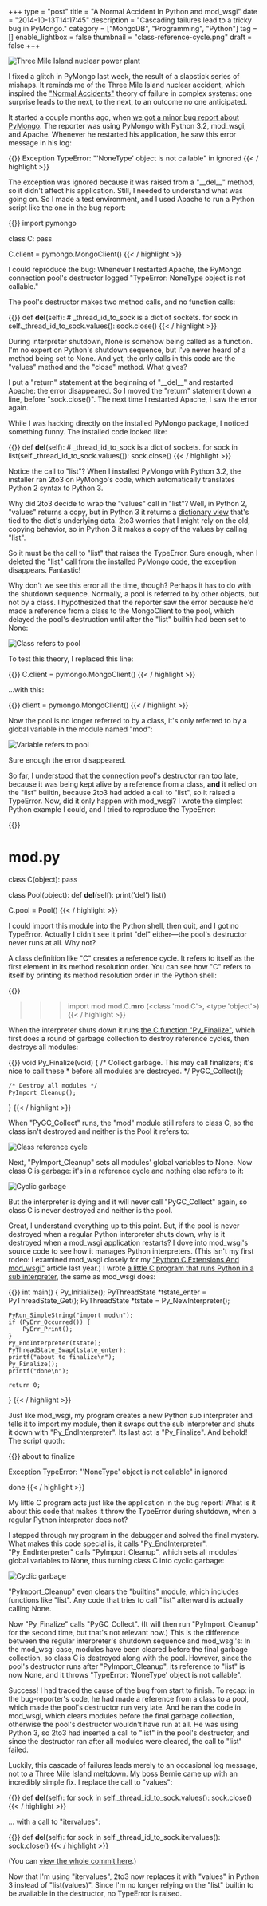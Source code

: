 +++
type = "post"
title = "A Normal Accident In Python and mod_wsgi"
date = "2014-10-13T14:17:45"
description = "Cascading failures lead to a tricky bug in PyMongo."
category = ["MongoDB", "Programming", "Python"]
tag = []
enable_lightbox = false
thumbnail = "class-reference-cycle.png"
draft = false
+++

<p><img alt="Three Mile Island nuclear power plant" src="Three_Mile_Island_nuclear_power_plant.jpg" style="display:block; margin-left:auto; margin-right:auto;" title="Three Mile Island nuclear power plant"/></p>
<p>I fixed a glitch in PyMongo last week, the result of a slapstick series of mishaps. It reminds me of the Three Mile Island nuclear accident, which inspired the <a href="http://en.wikipedia.org/wiki/Normal_Accidents">"Normal Accidents"</a> theory of failure in complex systems: one surprise leads to the next, to the next, to an outcome no one anticipated.</p>
<p>It started a couple months ago, when <a href="https://jira.mongodb.org/browse/PYTHON-747">we got a minor bug report about PyMongo</a>. The reporter was using PyMongo with Python 3.2, mod_wsgi, and Apache. Whenever he restarted his application, he saw this error message in his log:</p>

{{<highlight plain>}}
Exception TypeError:
  "'NoneType' object is not callable"
  in <bound method Pool.__del__> ignored
{{< / highlight >}}

<p>The exception was ignored because it was raised from a "__del__" method, so it didn't affect his application. Still, I needed to understand what was going on. So I made a test environment, and I used Apache to run a Python script like the one in the bug report:</p>

{{<highlight python3>}}
import pymongo

class C:
    pass

C.client = pymongo.MongoClient()
{{< / highlight >}}

<p>I could reproduce the bug: Whenever I restarted Apache, the PyMongo connection pool's destructor logged "TypeError: NoneType object is not callable."</p>
<p>The pool's destructor makes two method calls, and no function calls:</p>

{{<highlight python3>}}
def __del__(self):
    # _thread_id_to_sock is a dict of sockets.
    for sock in self._thread_id_to_sock.values():
        sock.close()
{{< / highlight >}}

<p>During interpreter shutdown, None is somehow being called as a function. I'm no expert on Python's shutdown sequence, but I've never heard of a method being set to None. And yet, the only calls in this code are the "values" method and the "close" method. What gives?</p>
<p>I put a "return" statement at the beginning of "__del__" and restarted Apache: the error disappeared. So I moved the "return" statement down a line, before "sock.close()". The next time I restarted Apache, I saw the error again.</p>
<p>While I was hacking directly on the installed PyMongo package, I noticed something funny. The installed code looked like:</p>

{{<highlight python3>}}
def __del__(self):
    # _thread_id_to_sock is a dict of sockets.
    for sock in list(self._thread_id_to_sock.values()):
        sock.close()
{{< / highlight >}}

<p>Notice the call to "list"? When I installed PyMongo with Python 3.2, the installer ran 2to3 on PyMongo's code, which automatically translates Python 2 syntax to Python 3.</p>
<p>Why did 2to3 decide to wrap the "values" call in "list"? Well, in Python 2, "values" returns a copy, but in Python 3 it returns a <a href="http://python3porting.com/preparing.html#optional-use-the-iterator-methods-on-dictionaries">dictionary view</a> that's tied to the dict's underlying data. 2to3 worries that I might rely on the old, copying behavior, so in Python 3 it makes a copy of the values by calling "list".</p>
<p>So it must be the call to "list" that raises the TypeError. Sure enough, when I deleted the "list" call from the installed PyMongo code, the exception disappears. Fantastic!</p>
<p>Why don't we see this error all the time, though? Perhaps it has to do with the shutdown sequence. Normally, a pool is referred to by other objects, but not by a class. I hypothesized that the reporter saw the error because he'd made a reference from a class to the MongoClient to the pool, which delayed the pool's destruction until after the "list" builtin had been set to None:</p>
<p><img alt="Class refers to pool" src="class-refers-to-pool.png" style="display:block; margin-left:auto; margin-right:auto;" title="Class refers to pool"/></p>
<p>To test this theory, I replaced this line:</p>

{{<highlight python3>}}
C.client = pymongo.MongoClient()
{{< / highlight >}}

<p>...with this:</p>

{{<highlight python3>}}
client = pymongo.MongoClient()
{{< / highlight >}}

<p>Now the pool is no longer referred to by a class, it's only referred to by a global variable in the module named "mod":</p>
<p><img alt="Variable refers to pool" src="variable-refers-to-pool.png" style="display:block; margin-left:auto; margin-right:auto;" title="Variable refers to pool"/></p>
<p>Sure enough the error disappeared.</p>
<p>So far, I understood that the connection pool's destructor ran too late, because it was being kept alive by a reference from a class, <strong>and</strong> it relied on the "list" builtin, because 2to3 had added a call to "list", so it raised a TypeError. Now, did it only happen with mod_wsgi? I wrote the simplest Python example I could, and I tried to reproduce the TypeError:</p>

{{<highlight python3>}}
# mod.py
class C(object):
    pass

class Pool(object):
    def __del__(self):
        print('del')
        list()

C.pool = Pool()
{{< / highlight >}}

<p>I could import this module into the Python shell, then quit, and I got no TypeError. Actually I didn't see it print "del" either—the pool's destructor never runs at all. Why not?</p>
<p>A class definition like "C" creates a reference cycle. It refers to itself as the first element in its method resolution order. You can see how "C" refers to itself by printing its method resolution order in the Python shell:</p>

{{<highlight python3>}}
>>> import mod
>>> mod.C.__mro__
(<class 'mod.C'>, <type 'object'>)
{{< / highlight >}}

<p>When the interpreter shuts down it runs <a href="https://hg.python.org/cpython/file/eac54f7a8018/Python/pythonrun.c#l396">the C function "Py_Finalize"</a>, which first does a round of garbage collection to destroy reference cycles, then destroys all modules:</p>

{{<highlight c>}}
void Py_Finalize(void) {
    /* Collect garbage.  This may call finalizers; it's nice to call these
     * before all modules are destroyed.
     */
    PyGC_Collect();

    /* Destroy all modules */
    PyImport_Cleanup();
}
{{< / highlight >}}

<p>When "PyGC_Collect" runs, the "mod" module still refers to class C, so the class isn't destroyed and neither is the Pool it refers to:</p>
<p><img alt="Class reference cycle" src="class-reference-cycle.png" style="display:block; margin-left:auto; margin-right:auto;" title="Class reference cycle"/></p>
<p>Next, "PyImport_Cleanup" sets all modules' global variables to None. Now class C is garbage: it's in a reference cycle and nothing else refers to it:</p>
<p><img alt="Cyclic garbage" src="cyclic-garbage.png" style="display:block; margin-left:auto; margin-right:auto;" title="Cyclic garbage"/></p>
<p>But the interpreter is dying and it will never call "PyGC_Collect" again, so class C is never destroyed and neither is the pool.</p>
<p>Great, I understand everything up to this point. But, if the pool is never destroyed when a regular Python interpreter shuts down, why is it destroyed when a mod_wsgi application restarts? I dove into mod_wsgi's source code to see how it manages Python interpreters. (This isn't my first rodeo: I examined mod_wsgi closely for my <a href="/python-c-extensions-and-mod-wsgi/">"Python C Extensions And mod_wsgi"</a> article last year.) I wrote <a href="https://github.com/ajdavis/python-sub-interpreter-demo">a little C program that runs Python in a sub interpreter</a>, the same as mod_wsgi does:</p>

{{<highlight c>}}
int main()
{
    Py_Initialize();
    PyThreadState *tstate_enter = PyThreadState_Get();
    PyThreadState *tstate = Py_NewInterpreter();

    PyRun_SimpleString("import mod\n");
    if (PyErr_Occurred()) {
        PyErr_Print();
    }
    Py_EndInterpreter(tstate);
    PyThreadState_Swap(tstate_enter);
    printf("about to finalize\n");
    Py_Finalize();
    printf("done\n");

    return 0;
}
{{< / highlight >}}

<p>Just like mod_wsgi, my program creates a new Python sub interpreter and tells it to import my module, then it swaps out the sub interpreter and shuts it down with "Py_EndInterpreter". Its last act is "Py_Finalize". And behold! The script quoth:</p>

{{<highlight plain>}}
about to finalize

Exception TypeError:
  "'NoneType' object is not callable"
  in <bound method Pool.__del__> ignored

done
{{< / highlight >}}

<p>My little C program acts just like the application in the bug report! What is it about this code that makes it throw the TypeError during shutdown, when a regular Python interpreter does not?</p>
<p>I stepped through my program in the debugger and solved the final mystery. What makes this code special is, it calls "Py_EndInterpreter". "Py_EndInterpreter" calls "PyImport_Cleanup", which sets all modules' global variables to None, thus turning class C into cyclic garbage:</p>
<p><img alt="Cyclic garbage" src="cyclic-garbage.png" style="display:block; margin-left:auto; margin-right:auto;" title="Cyclic garbage"/></p>
<p>"PyImport_Cleanup" even clears the "builtins" module, which includes functions like "list". Any code that tries to call "list" afterward is actually calling None.</p>
<p>Now "Py_Finalize" calls "PyGC_Collect". (It will then run "PyImport_Cleanup" for the second time, but that's not relevant now.) This is the difference between the regular interpreter's shutdown sequence and mod_wsgi's: In the mod_wsgi case, modules have been cleared before the final garbage collection, so class C is destroyed along with the pool. However, since the pool's destructor runs after "PyImport_Cleanup", its reference to "list" is now None, and it throws "TypeError: 'NoneType' object is not callable".</p>
<p>Success! I had traced the cause of the bug from start to finish. To recap: in the bug-reporter's code, he had made a reference from a class to a pool, which made the pool's destructor run very late. And he ran the code in mod_wsgi, which clears modules before the final garbage collection, otherwise the pool's destructor wouldn't have run at all. He was using Python 3, so 2to3 had inserted a call to "list" in the pool's destructor, and since the destructor ran after all modules were cleared, the call to "list" failed.</p>
<p>Luckily, this cascade of failures leads merely to an occasional log message, not to a Three Mile Island meltdown. My boss Bernie came up with an incredibly simple fix. I replace the call to "values":</p>

{{<highlight python3>}}
def __del__(self):
    for sock in self._thread_id_to_sock.values():
        sock.close()
{{< / highlight >}}

<p>... with a call to "itervalues":</p>

{{<highlight python3>}}
def __del__(self):
    for sock in self._thread_id_to_sock.itervalues():
        sock.close()
{{< / highlight >}}

<p>(You can <a href="https://github.com/mongodb/mongo-python-driver/commit/2ef85956b8b3d8a1918460f3b9e7f47a3112751f">view the whole commit here</a>.)</p>
<p>Now that I'm using "itervalues", 2to3 now replaces it with "values" in Python 3 instead of "list(values)". Since I'm no longer relying on the "list" builtin to be available in the destructor, no TypeError is raised.</p>
